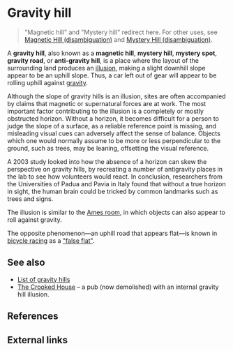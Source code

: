 # Gravity hill

> "Magnetic hill" and "Mystery hill" redirect here. For other uses,
> see [Magnetic Hill (disambiguation)](<https://en.wikipedia.org/wiki/Magnetic_Hill_(disambiguation)>)
> and [Mystery Hill (disambiguation)](https://en.wikipedia.org/wiki/Mystery_Hill).

A **gravity hill**, also known as a
**magnetic hill**, **mystery hill**, **mystery spot**, **gravity road**, or **anti-gravity hill**,
is a place where the layout of the surrounding land produces an [illusion](https://en.wikipedia.org/wiki/Illusion),
making a slight downhill slope appear to be an uphill slope.
Thus, a car left out of gear will appear to be rolling uphill against [gravity](https://en.wikipedia.org/wiki/Gravity).

Although the slope of gravity hills is an illusion,
sites are often accompanied by claims that magnetic or supernatural forces are at work.
The most important factor contributing to the illusion is a completely
or mostly obstructed horizon.
Without a horizon,
it becomes difficult for a person to judge the slope of a surface,
as a reliable reference point is missing,
and misleading visual cues can adversely affect the sense of balance.
Objects which one would normally assume to be more or less perpendicular to the ground,
such as trees, may be leaning, offsetting the visual reference.

A 2003 study looked into how the absence of a horizon can skew the perspective on gravity hills,
by recreating a number of antigravity places in the lab to see how volunteers would react.
In conclusion, researchers from the Universities of Padua and Pavia in Italy
found that without a true horizon in sight,
the human brain could be tricked by common landmarks such as trees and signs.

The illusion is similar to the [Ames room](https://en.wikipedia.org/wiki/Ames_room),
in which objects can also appear to roll against gravity.

The opposite phenomenon—an uphill road that appears flat—is known in
[bicycle racing](https://en.wikipedia.org/wiki/Cycle_sport) as a ["false flat"](https://en.wikipedia.org/wiki/Glossary_of_cycling#F).

## See also

- [List of gravity hills](https://en.wikipedia.org/wiki/List_of_gravity_hills)
- [The Crooked House](https://en.wikipedia.org/wiki/The_Crooked_House) –
  a pub (now demolished) with an internal gravity hill illusion.

## References

## External links
